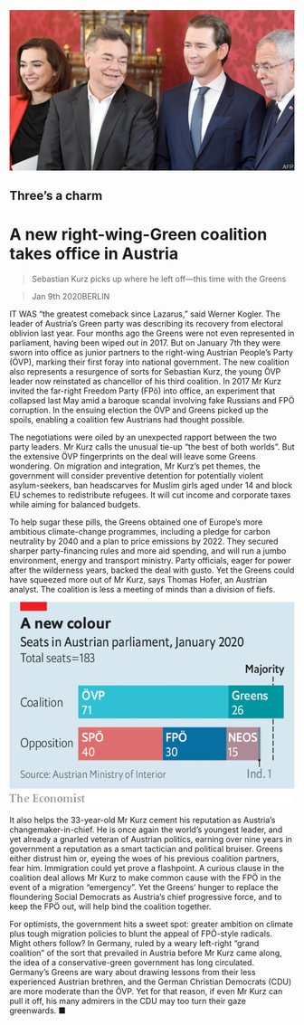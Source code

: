 ![](./images/20200111_EUP501.jpg)

## Three’s a charm

# A new right-wing-Green coalition takes office in Austria

> Sebastian Kurz picks up where he left off—this time with the Greens

> Jan 9th 2020BERLIN

IT WAS “the greatest comeback since Lazarus,” said Werner Kogler. The leader of Austria’s Green party was describing its recovery from electoral oblivion last year. Four months ago the Greens were not even represented in parliament, having been wiped out in 2017. But on January 7th they were sworn into office as junior partners to the right-wing Austrian People’s Party (ÖVP), marking their first foray into national government. The new coalition also represents a resurgence of sorts for Sebastian Kurz, the young ÖVP leader now reinstated as chancellor of his third coalition. In 2017 Mr Kurz invited the far-right Freedom Party (FPö) into office, an experiment that collapsed last May amid a baroque scandal involving fake Russians and FPÖ corruption. In the ensuing election the ÖVP and Greens picked up the spoils, enabling a coalition few Austrians had thought possible.

The negotiations were oiled by an unexpected rapport between the two party leaders. Mr Kurz calls the unusual tie-up “the best of both worlds”. But the extensive ÖVP fingerprints on the deal will leave some Greens wondering. On migration and integration, Mr Kurz’s pet themes, the government will consider preventive detention for potentially violent asylum-seekers, ban headscarves for Muslim girls aged under 14 and block EU schemes to redistribute refugees. It will cut income and corporate taxes while aiming for balanced budgets.

To help sugar these pills, the Greens obtained one of Europe’s more ambitious climate-change programmes, including a pledge for carbon neutrality by 2040 and a plan to price emissions by 2022. They secured sharper party-financing rules and more aid spending, and will run a jumbo environment, energy and transport ministry. Party officials, eager for power after the wilderness years, backed the deal with gusto. Yet the Greens could have squeezed more out of Mr Kurz, says Thomas Hofer, an Austrian analyst. The coalition is less a meeting of minds than a division of fiefs.

![](./images/20200111_EUC015.png)

It also helps the 33-year-old Mr Kurz cement his reputation as Austria’s changemaker-in-chief. He is once again the world’s youngest leader, and yet already a gnarled veteran of Austrian politics, earning over nine years in government a reputation as a smart tactician and political bruiser. Greens either distrust him or, eyeing the woes of his previous coalition partners, fear him. Immigration could yet prove a flashpoint. A curious clause in the coalition deal allows Mr Kurz to make common cause with the FPÖ in the event of a migration “emergency”. Yet the Greens’ hunger to replace the floundering Social Democrats as Austria’s chief progressive force, and to keep the FPÖ out, will help bind the coalition together.

For optimists, the government hits a sweet spot: greater ambition on climate plus tough migration policies to blunt the appeal of FPÖ-style radicals. Might others follow? In Germany, ruled by a weary left-right “grand coalition” of the sort that prevailed in Austria before Mr Kurz came along, the idea of a conservative-green government has long circulated. Germany’s Greens are wary about drawing lessons from their less experienced Austrian brethren, and the German Christian Democrats (CDU) are more moderate than the ÖVP. Yet for that reason, if even Mr Kurz can pull it off, his many admirers in the CDU may too turn their gaze greenwards. ■